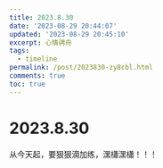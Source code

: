 ```yaml
---
title: 2023.8.30
date: '2023-08-29 20:44:07'
updated: '2023-08-29 20:45:10'
excerpt: 心情骋舟
tags:
  - timeline
permalink: /post/2023830-zy8cbl.html
comments: true
toc: true
---
```

# 2023.8.30

从今天起，要狠狠滴加练，潶櫹潶櫹！！！

‍
